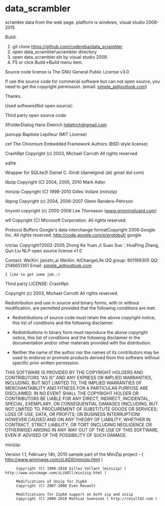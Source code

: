 # data_scrambler
scramble data from the web page.
platform is windows, visual studio 2008-2015

Build:
1. git clone https://github.com/codereba/data_scrambler
2. open data_scrambler\scrambler directory
3. open data_scrambler.sln by visual studio 2008.
4. F5 or click Build->Build menu item.

Source code license is The GNU General Public License v3.0

If use the source code for commerial software but can not open source, you need to get the copyright permission.
(email: simple_ai@outlook.com)

Thanks:

Used software(Not open source):

Third party open source code:

XFolderDialog              Hans Dietrich hdietrich@gmail.com

jsoncpp                    Baptiste Lepilleur (MIT License)

cef                        The Chromium Embedded Framework Authors (BSD-style license)

CrashRpt                   Copyright (c) 2003, Michael Carruth All rights reserved.

sqlite                      

Wrapper for SQLite3!       Daniel C. Gindi (danielgindi (at) gmail dot com)

libzip                     Copyright (C) 2004, 2005, 2010 Mark Adler

minizip                    Copyright (C) 1998-2010 Gilles Vollant (minizip)

libpng                     Copyright (c) 2004, 2006-2007 Glenn Randers-Pehrson

tinyxml                    copyright (c) 2000-2006 Lee Thomason (www.grinninglizard.com)

wtl                        Copyright (C) Microsoft Corporation. All rights reserved.

Protocol Buffers           Google's data interchange formatCopyright 2008 Google Inc. All rights reserved.
                           http://code.google.com/p/protobuf/                   google.

ictclas                    Copyright?2002-2005 Zhong Ke Yuan Ji Suan Suo：HuaPing Zhang, Qun Liu 
                           NLP open source license v1.0

Contact:
    WeiXin:      jianzhi_ai
    WeiXin:      AIChangeLife 
    QQ group:    601169305
    QQ:          2146651351
    Email:       simple_ai@outlook.com
    
    I like to get some job.:) 
	
Third party LICENSE:
CrashRpt:

Copyright (c) 2003, Michael Carruth
All rights reserved.

Redistribution and use in source and binary forms, with or without modification, 
are permitted provided that the following conditions are met:

* Redistributions of source code must retain the above copyright notice, this 
list of conditions and the following disclaimer.

* Redistributions in binary form must reproduce the above copyright notice, 
this list of conditions and the following disclaimer in the documentation 
and/or other materials provided with the distribution.

* Neither the name of the author nor the names of its contributors 
may be used to endorse or promote products derived from this software without 
specific prior written permission.


THIS SOFTWARE IS PROVIDED BY THE COPYRIGHT HOLDERS AND CONTRIBUTORS "AS IS" AND ANY 
EXPRESS OR IMPLIED WARRANTIES, INCLUDING, BUT NOT LIMITED TO, THE IMPLIED WARRANTIES 
OF MERCHANTABILITY AND FITNESS FOR A PARTICULAR PURPOSE ARE DISCLAIMED. IN NO EVENT 
SHALL THE COPYRIGHT HOLDER OR CONTRIBUTORS BE LIABLE FOR ANY DIRECT, INDIRECT, 
INCIDENTAL, SPECIAL, EXEMPLARY, OR CONSEQUENTIAL DAMAGES (INCLUDING, BUT NOT LIMITED 
TO, PROCUREMENT OF SUBSTITUTE GOODS OR SERVICES; LOSS OF USE, DATA, OR PROFITS; OR 
BUSINESS INTERRUPTION) HOWEVER CAUSED AND ON ANY THEORY OF LIABILITY, WHETHER IN CONTRACT, 
STRICT LIABILITY, OR TORT (INCLUDING NEGLIGENCE OR OTHERWISE) ARISING IN ANY WAY OUT 
OF THE USE OF THIS SOFTWARE, EVEN IF ADVISED OF THE POSSIBILITY OF SUCH DAMAGE.

minizip:

   Version 1.1, February 14h, 2010
   sample part of the MiniZip project - ( http://www.winimage.com/zLibDll/minizip.html )

         Copyright (C) 1998-2010 Gilles Vollant (minizip) ( http://www.winimage.com/zLibDll/minizip.html )

         Modifications of Unzip for Zip64
         Copyright (C) 2007-2008 Even Rouault

         Modifications for Zip64 support on both zip and unzip
         Copyright (C) 2009-2010 Mathias Svensson ( http://result42.com )

